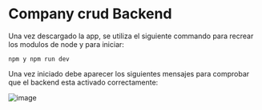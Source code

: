 # Company crud Backend

Una vez descargado la app, se utiliza el siguiente commando para recrear los modulos de node y para iniciar:

`npm y npm run dev`

Una vez iniciado debe aparecer los siguientes mensajes para comprobar que el backend esta activado correctamente:

![image](https://github.com/drakkomaximo/company-client-crud/assets/57687342/b6eec3e8-ae18-48b5-afb2-dcb14b2d12bd)
